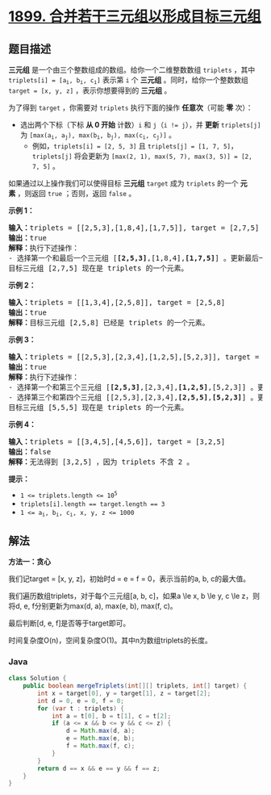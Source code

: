 # [1899. 合并若干三元组以形成目标三元组](https://leetcode.cn/problems/merge-triplets-to-form-target-triplet)

## 题目描述

<p><strong>三元组</strong> 是一个由三个整数组成的数组。给你一个二维整数数组 <code>triplets</code> ，其中 <code>triplets[i] = [a<sub>i</sub>, b<sub>i</sub>, c<sub>i</sub>]</code> 表示第 <code>i</code> 个 <strong>三元组</strong> 。同时，给你一个整数数组 <code>target = [x, y, z]</code> ，表示你想要得到的 <strong>三元组</strong> 。</p>

<p>为了得到 <code>target</code> ，你需要对 <code>triplets</code> 执行下面的操作 <strong>任意次</strong>（可能 <strong>零</strong> 次）：</p>

<ul>
	<li>选出两个下标（下标 <strong>从 0 开始</strong> 计数）<code>i</code> 和 <code>j</code>（<code>i != j</code>），并 <strong>更新</strong> <code>triplets[j]</code> 为 <code>[max(a<sub>i</sub>, a<sub>j</sub>), max(b<sub>i</sub>, b<sub>j</sub>), max(c<sub>i</sub>, c<sub>j</sub>)]</code> 。
    <ul>
    	<li>例如，<code>triplets[i] = [2, 5, 3]</code> 且 <code>triplets[j] = [1, 7, 5]</code>，<code>triplets[j]</code> 将会更新为 <code>[max(2, 1), max(5, 7), max(3, 5)] = [2, 7, 5]</code> 。</li>
    </ul>
    </li>
</ul>

<p>如果通过以上操作我们可以使得目标 <strong>三元组</strong> <code>target</code> 成为 <code>triplets</code> 的一个 <strong>元素</strong> ，则返回 <code>true</code> ；否则，返回 <code>false</code> 。</p>



<p><strong>示例 1：</strong></p>

<pre>
<strong>输入：</strong>triplets = [[2,5,3],[1,8,4],[1,7,5]], target = [2,7,5]
<strong>输出：</strong>true
<strong>解释：</strong>执行下述操作：
- 选择第一个和最后一个三元组 [<strong>[2,5,3]</strong>,[1,8,4],<strong>[1,7,5]</strong>] 。更新最后一个三元组为 [max(2,1), max(5,7), max(3,5)] = [2,7,5] 。triplets = [[2,5,3],[1,8,4],<strong>[2,7,5]</strong>]
目标三元组 [2,7,5] 现在是 triplets 的一个元素。
</pre>

<p><strong>示例 2：</strong></p>

<pre>
<strong>输入：</strong>triplets = [[1,3,4],[2,5,8]], target = [2,5,8]
<strong>输出：</strong>true
<strong>解释：</strong>目标三元组 [2,5,8] 已经是 triplets 的一个元素。
</pre>

<p><strong>示例 3：</strong></p>

<pre>
<strong>输入：</strong>triplets = [[2,5,3],[2,3,4],[1,2,5],[5,2,3]], target = [5,5,5]
<strong>输出：</strong>true
<strong>解释：</strong>执行下述操作：
- 选择第一个和第三个三元组 [<strong>[2,5,3]</strong>,[2,3,4],<strong>[1,2,5]</strong>,[5,2,3]] 。更新第三个三元组为 [max(2,1), max(5,2), max(3,5)] = [2,5,5] 。triplets = [[2,5,3],[2,3,4],<strong>[2,5,5]</strong>,[5,2,3]] 。
- 选择第三个和第四个三元组 [[2,5,3],[2,3,4],<strong>[2,5,5]</strong>,<strong>[5,2,3]</strong>] 。更新第四个三元组为 [max(2,5), max(5,2), max(5,3)] = [5,5,5] 。triplets = [[2,5,3],[2,3,4],[2,5,5],<strong>[5,5,5]</strong>] 。
目标三元组 [5,5,5] 现在是 triplets 的一个元素。
</pre>

<p><strong>示例 4：</strong></p>

<pre>
<strong>输入：</strong>triplets = [[3,4,5],[4,5,6]], target = [3,2,5]
<strong>输出：</strong>false
<strong>解释：</strong>无法得到 [3,2,5] ，因为 triplets 不含 2 。
</pre>



<p><strong>提示：</strong></p>

<ul>
	<li><code>1 <= triplets.length <= 10<sup>5</sup></code></li>
	<li><code>triplets[i].length == target.length == 3</code></li>
	<li><code>1 <= a<sub>i</sub>, b<sub>i</sub>, c<sub>i</sub>, x, y, z <= 1000</code></li>
</ul>

## 解法

**方法一：贪心**

我们记target = [x, y, z]，初始时d = e = f = 0，表示当前的a, b, c的最大值。

我们遍历数组triplets，对于每个三元组[a, b, c]，如果a \le x, b \le y, c \le z，则将d, e, f分别更新为max(d, a), max(e, b), max(f, c)。

最后判断[d, e, f]是否等于target即可。

时间复杂度O(n)，空间复杂度O(1)。其中n为数组triplets的长度。

### **Java**

```java
class Solution {
    public boolean mergeTriplets(int[][] triplets, int[] target) {
        int x = target[0], y = target[1], z = target[2];
        int d = 0, e = 0, f = 0;
        for (var t : triplets) {
            int a = t[0], b = t[1], c = t[2];
            if (a <= x && b <= y && c <= z) {
                d = Math.max(d, a);
                e = Math.max(e, b);
                f = Math.max(f, c);
            }
        }
        return d == x && e == y && f == z;
    }
}
```
